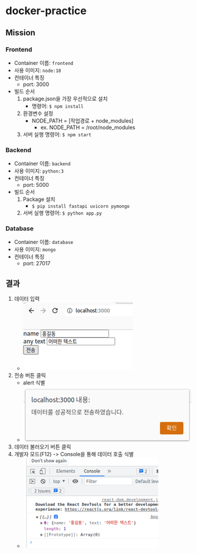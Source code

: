 # docker-practice

## Mission
### Frontend
- Container 이름: `frontend`
- 사용 이미지: `node:18`
- 컨테이너 특징
  - port: 3000
- 빌드 순서
  1. package.json을 가장 우선적으로 설치
     - 명령어: `$ npm install`
  2. 환경변수 설정
     - NODE_PATH = \[작업경로 + node_modules\]
       - ex. NODE_PATH = /root/node_modules
  3. 서버 실행 명령어: `$ npm start`

### Backend
- Container 이름: `backend`
- 사용 이미지: `python:3`
- 컨테이너 특징
  - port: 5000
- 빌드 순서
  1. Package 설치
     - `$ pip install fastapi uvicorn pymongo`
  2. 서버 실행 명령어: `$ python app.py`


### Database
- Container 이름: `database`
- 사용 이미지: `mongo`
- 컨테이너 특징
  - port: 27017


## 결과
1. 데이터 입력
   - ![](assets/input.png)
2. 전송 버튼 클릭
   - alert 식별
   - ![](assets/input_alert.png)
3. 데이터 불러오기 버튼 클릭
4. 개발자 모드(F12) -> Console을 통해 데이터 호출 식별
   - ![](assets/read_data.png)
